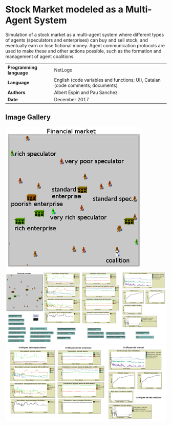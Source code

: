 # Stock Market modeled as a Multi-Agent System

Simulation of a stock market as a multi-agent system where different types of agents (speculators and enterprises) can buy and sell stock, and eventually earn or lose fictional money. Agent communication protocols are used to make these and other actions possible, such as the formation and management of agent coalitions.


| | |
|-|-|
| **Programming language**  | NetLogo |
| **Language**   | English (code variables and functions; UI), Catalan (code comments; documents) |
| **Authors** | Albert Espín and Pau Sanchez |
| **Date**  | December 2017  |


## Image Gallery

![](agents.png)
![](ui.png)
![](plots.png)
